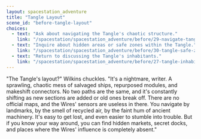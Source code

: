 ```yaml
---
layout: spacestation_adventure
title: "Tangle Layout"
scene_id: "before-tangle-layout"
choices:
  - text: "Ask about navigating the Tangle's chaotic structure."
    link: "/spacestation/spacestation_adventure/before/29-navigate-tangle"
  - text: "Inquire about hidden areas or safe zones within the Tangle."
    link: "/spacestation/spacestation_adventure/before/30-tangle-safe-zones"
  - text: "Return to discussing the Tangle's inhabitants."
    link: "/spacestation/spacestation_adventure/before/27-tangle-inhabitants"
---
```


"The Tangle's layout?" Wilkins chuckles. "It's a nightmare, writer. A sprawling, chaotic mess of salvaged ships, repurposed modules, and makeshift connectors. No two paths are the same, and it's constantly shifting as new sections are added or old ones break off. There are no official maps, and the Wires' sensors are useless in there. You navigate by landmarks, by the smell of recycled air, by the faint hum of ancient machinery. It's easy to get lost, and even easier to stumble into trouble. But if you know your way around, you can find hidden markets, secret docks, and places where the Wires' influence is completely absent."
